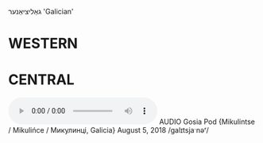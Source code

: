 גאַליציאַנער
'Galician'

WESTERN
========

CENTRAL
========

<audio controls src="https://ia601502.us.archive.org/18/items/Gosia-and-Luza-Pod/Gosia%20Pod%20%205%20August%202018%20-%20a%20galitsyaner%20yidish%20un%20dos%20iz%20a%20litvisher.mp3"></audio>
AUDIO Gosia Pod {Mikulintse / Mikulińce / Микулинці, Galicia} August 5, 2018
/galɪtsjaˑnəʳ/
